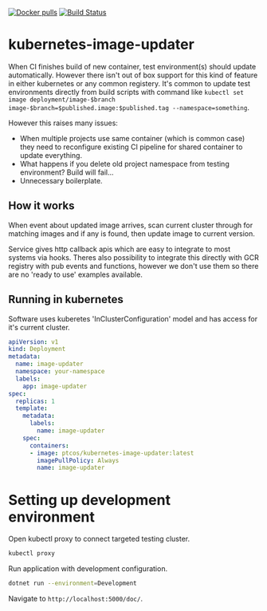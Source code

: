 [![Docker pulls](https://img.shields.io/docker/pulls/ptcos/kubernetes-image-updater.svg)](https://hub.docker.com/r/ptcos/kubernetes-image-updater/)
[![Build Status](https://jenkins.protacon.cloud/buildStatus/icon?job=www.github.com/kubernetes-image-updater/master)](https://jenkins.protacon.cloud/job/www.github.com/job/kubernetes-image-updater/job/master/)

# kubernetes-image-updater

When CI finishes build of new container, test environment(s) should update automatically.
However there isn't out of box support for this kind of feature in either kubernetes or
any common registery. It's common to update test environments directly from build scripts
with command like `kubectl set image deployment/image-$branch image-$branch=$published.image:$published.tag --namespace=something`.

However this raises many issues:

- When multiple projects use same container (which is common case) they
  need to reconfigure existing CI pipeline for shared container to update everything.
- What happens if you delete old project namespace from testing environment? Build will fail...
- Unnecessary boilerplate.

## How it works

When event about updated image arrives, scan current cluster through for
matching images and if any is found, then update image to current version.

Service gives http callback apis which are easy to integrate to most systems
via hooks. Theres also possibility to integrate this directly with GCR registry
with pub events and functions, however we don't use them so there are no
'ready to use' examples available.

## Running in kubernetes

Software uses kuberetes 'InClusterConfiguration' model and has access for it's
current cluster.

```yaml
apiVersion: v1
kind: Deployment
metadata:
  name: image-updater
  namespace: your-namespace
  labels:
    app: image-updater
spec:
  replicas: 1
  template:
    metadata:
      labels:
        name: image-updater
    spec:
      containers:
      - image: ptcos/kubernetes-image-updater:latest
        imagePullPolicy: Always
        name: image-updater
```

# Setting up development environment

Open kubectl proxy to connect targeted testing cluster.

```bash
kubectl proxy

```

Run application with development configuration.

```bash
dotnet run --environment=Development
```

Navigate to `http://localhost:5000/doc/`.

